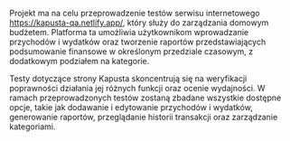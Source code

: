 Projekt ma na celu przeprowadzenie testów serwisu internetowego https://kapusta-qa.netlify.app/, który służy do zarządzania domowym budżetem. Platforma ta umożliwia użytkownikom wprowadzanie przychodów i wydatków oraz tworzenie raportów przedstawiających podsumowanie finansowe w określonym przedziale czasowym, z dodatkowym podziałem na kategorie.

Testy dotyczące strony Kapusta skoncentrują się na weryfikacji poprawności działania jej różnych funkcji oraz ocenie wydajności. W ramach przeprowadzonych testów zostaną zbadane wszystkie dostępne opcje, takie jak dodawanie i edytowanie przychodów i wydatków, generowanie raportów, przeglądanie historii transakcji oraz zarządzanie kategoriami.
